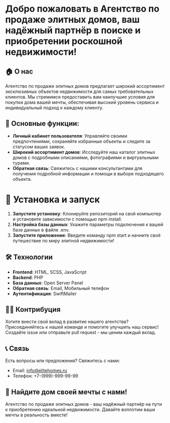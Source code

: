 # Добро пожаловать в Агентство по продаже элитных домов, ваш надёжный партнёр в поиске и приобретении роскошной недвижимости!

## 🏠 О нас

Агентство по продаже элитных домов предлагает широкий ассортимент эксклюзивных объектов недвижимости для самых требовательных клиентов. Мы стремимся предоставить вам наилучшие условия для покупки дома вашей мечты, обеспечивая высокий уровень сервиса и индивидуальный подход к каждому клиенту.

## 💼 Основные функции:

- **Личный кабинет пользователя**: Управляйте своими предпочтениями, сохраняйте избранные объекты и следите за статусом ваших заявок.
- **Широкий ассортимент домов**: Исследуйте наш каталог элитных домов с подробными описаниями, фотографиями и виртуальными турами.
- **Обратная связь**: Свяжитесь с нашими консультантами для получения подробной информации и помощи в выборе подходящего объекта.

# 🚀 Установка и запуск

1. **Запустите установку**: Клонируйте репозиторий на свой компьютер и установите зависимости с помощью npm install.
2. **Настройка базы данных**: Укажите параметры подключения к вашей базе данных в файле .env.
3. **Запустите приложение**: Введите команду npm start и начните своё путешествие по миру элитной недвижимости!

## 🛠 Технологии

- **Frontend**: HTML, SCSS, JavaScript
- **Backend**: PHP
- **База данных**: Open Server Panel
- **Обратная связь**: Email, Мобильный телефон
- **Аутентификация**: SwiftMailer

## 👩‍💻 Контрибуция

Хотите внести свой вклад в развитие нашего агентства? Присоединяйтесь к нашей команде и помогите улучшить наш сервис! Создайте issue или отправьте pull request - мы ценим каждый вклад.

## 📞 Связь
Есть вопросы или предложения? Свяжитесь с нами:

- Email: info@elitehomes.ru
- Телефон: +7-(999)-999-99-99

## 🏡 Найдите дом своей мечты с нами!
Агентство по продаже элитных домов - ваш надёжный партнёр на пути к приобретению идеальной недвижимости. Давайте воплотим ваши мечты в реальность вместе!
